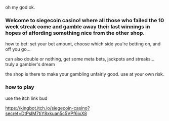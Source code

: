 ​oh my god ok.

### Welcome to siegecoin casino! where all those who failed the 10 week streak come and gamble away their last winnings in hopes of affording something nice from the other shop. 

how to bet: set your bet amount, choose which side you're betting on, and off you go...

can also double or nothing, get some meta bets, jackpots and streaks... truly a gambler's dream

the shop is there to make your gambling unfairly good. use at your own risk. 

### how to play

use the itch link bud 

https://kingbot.itch.io/siegecoin-casino?secret=DtPsIM7tiY8xkuan5c5VPf6ixX8 
